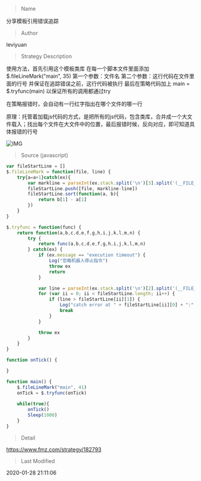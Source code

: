 
> Name

分享模板引用错误追踪

> Author

leviyuan

> Strategy Description

使用方法，首先引用这个模板类库
在每一个脚本文件里面添加 $.fileLineMark("main", 35)  第一个参数：文件名 第二个参数：这行代码在文件里面的行号
并保证在追踪错误之前，这行代码被执行
最后在策略代码加上  main = $.tryfunc(main)  以保证所有的调用都通过try

在策略报错时，会自动有一行红字指出在哪个文件的哪一行

原理：托管着加载js代码的方式，是把所有的js代码，包含类库，合并成一个大文件载入；找出每个文件在大文件中的位置，最后报错时候，反向对应，即可知道具体报错的行号

 ![IMG](https://www.fmz.com/upload/asset/443a3c3f50e09c3ca4be.png) 



> Source (javascript)

``` javascript
var fileStartLine = []
$.fileLineMark = function(file, line) {
    try{a=a+1}catch(ex){
        var markline = parseInt(ex.stack.split('\n')[3].split('(__FILE__:')[1].split(')')[0])
        fileStartLine.push([file, markline-line])
        fileStartLine.sort(function(a, b){
            return b[1] - a[1]
        })
    }
}

$.tryfunc = function(func) {
    return function(a,b,c,d,e,f,g,h,i,j,k,l,m,n) {
        try {
            return func(a,b,c,d,e,f,g,h,i,j,k,l,m,n)
        } catch(ex) {
            if (ex.message == "execution timeout") {
                Log("忽略机器人停止指令")
                throw ex
                return
            }

            var line = parseInt(ex.stack.split('\n')[2].split('(__FILE__:')[1].split(')')[0])
            for (var ii = 0; ii < fileStartLine.length; ii++) {
                if (line > fileStartLine[ii][1]) {
                    Log("catch error at " + fileStartLine[ii][0] + ":" + (line-fileStartLine[ii][1])+"#ff0000")
                    break
                }
            }

            throw ex
        }
    }
}

function onTick() {

}

function main() {
    $.fileLineMark("main", 41)
    onTick = $.tryfunc(onTick)
    
    while(true){
        onTick()
        Sleep(1000)
    }
}

```

> Detail

https://www.fmz.com/strategy/182793

> Last Modified

2020-01-28 21:11:06
